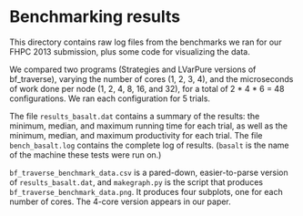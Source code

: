 # Benchmarking results

This directory contains raw log files from the benchmarks we ran for
our FHPC 2013 submission, plus some code for visualizing the data.

We compared two programs (Strategies and LVarPure versions of
bf_traverse), varying the number of cores (1, 2, 3, 4), and the
microseconds of work done per node (1, 2, 4, 8, 16, and 32), for a
total of 2 * 4 * 6 = 48 configurations.  We ran each configuration for
5 trials.

The file `results_basalt.dat` contains a summary of the results: the
minimum, median, and maximum running time for each trial, as well as
the minimum, median, and maximum productivity for each trial.  The
file `bench_basalt.log` contains the complete log of results.
(`basalt` is the name of the machine these tests were run on.)

`bf_traverse_benchmark_data.csv` is a pared-down, easier-to-parse
version of `results_basalt.dat`, and `makegraph.py` is the script that
produces `bf_traverse_benchmark_data.png`.  It produces four subplots,
one for each number of cores.  The 4-core version appears in our
paper.